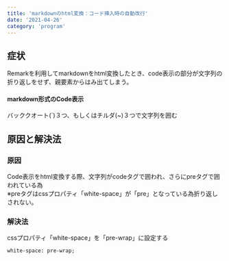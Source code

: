 ```yaml
---
title: 'markdownのhtml変換：コード挿入時の自動改行'
date: '2021-04-26'
category: 'program'
---
```


## 症状

Remarkを利用してmarkdownをhtml変換したとき、code表示の部分が文字列の折り返しをせず、親要素からはみ出てしまう。<br/>

#### markdown形式のCode表示

バッククオート(`)３つ、もしくはチルダ(~)３つで文字列を囲む

## 原因と解決法

### 原因

Code表示をhtml変換する際、文字列がcodeタグで囲われ、さらにpreタグで囲われている為<br/>
※preタグはcssプロパティ「white-space」が「pre」となっている為折り返しされない。<br/>

### 解決法

cssプロパティ「white-space」を「pre-wrap」に設定する

~~~
white-space: pre-wrap;
~~~



